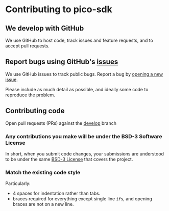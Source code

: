 # Contributing to pico-sdk

## We develop with GitHub
We use GitHub to host code, track issues and feature requests, and to accept pull requests.

## Report bugs using GitHub's [issues](https://github.com/raspberrypi/pico-sdk/issues)
We use GitHub issues to track public bugs. Report a bug by [opening a new issue](https://github.com/raspberrypi/pico-sdk/issues/new).

Please include as much detail as possible, and ideally some code to reproduce the problem.

## Contributing code

Open pull requests (PRs) against the [develop](https://github.com/raspberrypi/pico-sdk/tree/develop) branch

### Any contributions you make will be under the BSD-3 Software License
In short, when you submit code changes, your submissions are understood to be under the same [BSD-3 License](LICENSE.TXT) that covers the project.

### Match the existing code style

Particularly:

* 4 spaces for indentation rather than tabs.
* braces required for everything except single line `if`s, and opening braces are not on a new line.
